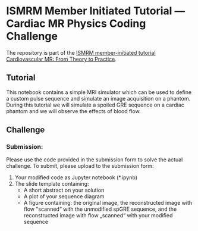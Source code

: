 # ISMRM Member Initiated Tutorial — Cardiac MR Physics Coding Challenge

The repository is part of the [ISMRM member-initiated tutorial Cardiovascular MR: From Theory to Practice](https://ismrm-mit-cmr.github.io/). 

## Tutorial
This notebook contains a simple MRI simulator which can be used to define a custom pulse sequence and simulate an image acquisition on a phantom.
During this tutorial we will simulate a spoiled GRE sequence on a cardiac phantom and we will observe the effects of blood flow.

## Challenge
### Submission: 
Please use the code provided in the submission form to solve the actual challenge. To submit, please upload to the submission form:
1) Your modified code as Jupyter notebook (*.ipynb)
2) The slide template containing:
 	- A short abstract on your solution
 	- A plot of your sequence diagram
 	- A figure containing: the original image, the reconstructed image with flow "scanned“ with the unmodified spGRE sequence, and the reconstructed image with flow „scanned“ with your modified sequence 
